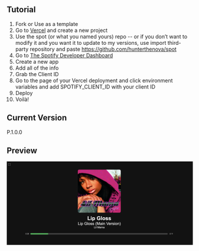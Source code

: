 ## Tutorial

1. Fork or Use as a template
2. Go to [Vercel](https://vercel.com/) and create a new project
3. Use the spot (or what you named yours) repo 
--  or if you don’t want to modify it and you want it to update to my versions, use import third-party repository and paste https://github.com/hunterthenova/spot
4. Go to [The Spotify Developer Dashboard](https://developer.spotify.com/dashboard)
5. Create a new app
6. Add all of the info
7. Grab the Client ID
8. Go to the page of your Vercel deployment and click environment variables and add SPOTIFY_CLIENT_ID with your client ID
9. Deploy
10. Voilà!

## Current Version
P.1.0.0

## Preview
![Lipgloss](https://github.com/hunterthenova/spot/blob/main/media/Lipgloss.png?raw=true)
